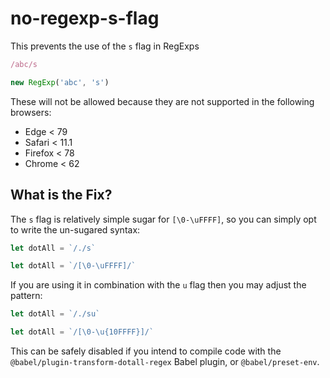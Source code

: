 # no-regexp-s-flag

This prevents the use of the `s` flag in RegExps

```js
/abc/s

new RegExp('abc', 's')
```

These will not be allowed because they are not supported in the following browsers:

 - Edge < 79
 - Safari < 11.1
 - Firefox < 78
 - Chrome < 62


## What is the Fix?

The `s` flag is relatively simple sugar for `[\0-\uFFFF]`, so you can simply opt to write the un-sugared syntax:

```js
let dotAll = `/./s`

let dotAll = `/[\0-\uFFFF]/`
```

If you are using it in combination with the `u` flag then you may adjust the pattern:

```js
let dotAll = `/./su`

let dotAll = `/[\0-\u{10FFFF}]/`
```

This can be safely disabled if you intend to compile code with the `@babel/plugin-transform-dotall-regex` Babel plugin, or `@babel/preset-env`.
